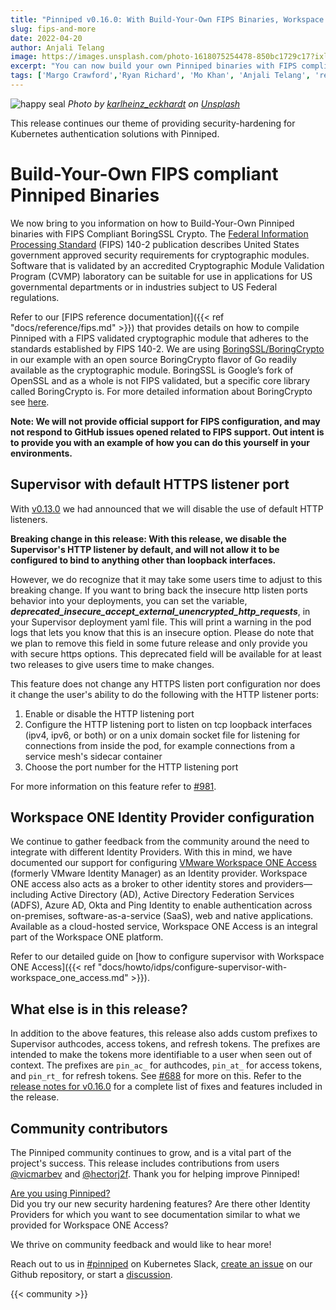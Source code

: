 ```yaml
---
title: "Pinniped v0.16.0: With Build-Your-Own FIPS Binaries, Workspace ONE IDP configuration, and Supervisor HTTP listener changes"
slug: fips-and-more
date: 2022-04-20
author: Anjali Telang
image: https://images.unsplash.com/photo-1618075254478-850bc1729c17?ixlib=rb-1.2.1&ixid=MnwxMjA3fDB8MHxwaG90by1wYWdlfHx8fGVufDB8fHx8&auto=format&fit=crop&w=2274&q=80
excerpt: "You can now build your own Pinniped binaries with FIPS compliant BoringCrypto, HTTPS will be the default for our public facing Supervisor listener ports, and we provide you with documentation to configure Workspace ONE Access as an OIDC Identity Provider"
tags: ['Margo Crawford','Ryan Richard', 'Mo Khan', 'Anjali Telang', 'release']
---
```


![happy seal](https://images.unsplash.com/photo-1618075254478-850bc1729c17?ixlib=rb-1.2.1&ixid=MnwxMjA3fDB8MHxwaG90by1wYWdlfHx8fGVufDB8fHx8&auto=format&fit=crop&w=2274&q=80)
*Photo by [karlheinz_eckhardt](https://unsplash.com/@karlheinz_eckhardt) on [Unsplash](https://unsplash.com/s/photos/seal)*

This release continues our theme of providing security-hardening for Kubernetes authentication solutions with Pinniped.  

# Build-Your-Own FIPS compliant Pinniped Binaries

We now bring to you information on how to Build-Your-Own Pinniped binaries with FIPS Compliant BoringSSL Crypto. The [Federal Information Processing Standard](https://csrc.nist.gov/publications/detail/fips/140/2/final) (FIPS) 140-2 publication describes United States government approved security requirements for cryptographic modules. Software that is validated by an accredited Cryptographic Module Validation Program (CVMP) laboratory can be suitable for use in applications for US governmental departments or in industries subject to US Federal regulations.

Refer to our [FIPS reference documentation]({{< ref "docs/reference/fips.md" >}}) that provides details on how to compile Pinniped  with a FIPS validated cryptographic module that adheres to the standards established by FIPS 140-2. We are using [BoringSSL/BoringCrypto](https://github.com/golang/go/blob/dev.boringcrypto/misc/boring/README.md) in our example with an open source BoringCrypto flavor of Go readily available as the cryptographic module. BoringSSL is Google’s fork of OpenSSL and as a whole is not FIPS validated, but a specific core library called BoringCrypto is. For more detailed information about BoringCrypto see [here](https://boringssl.googlesource.com/boringssl/+/master/crypto/fipsmodule/FIPS.md).

**Note: We will not provide official support for FIPS configuration, and may not respond to GitHub issues opened related to FIPS support. Out intent is to provide you with an example of how you can do this yourself in your environments.**  

## Supervisor with default HTTPS listener port

With [v0.13.0](https://github.com/vmware-tanzu/pinniped/releases/tag/v0.13.0) we had announced that we will disable the use of default HTTP listeners.

**Breaking change in this release: With this release, we disable the Supervisor's HTTP listener by default, and will not allow it to be configured to bind to anything other than loopback interfaces.**

However, we do recognize that it may take some users time to adjust to this breaking change. If you want to bring back the insecure http listen ports behavior into your deployments, you can set the  variable, ***deprecated_insecure_accept_external_unencrypted_http_requests***, in your Supervisor deployment yaml file. This will print a warning in the pod logs that lets you know that this is an insecure option. Please do note that we plan to remove this field in some future release and only provide you with secure https options. This deprecated field will be available for at least two releases to give users time to make changes.  

This feature does not change any HTTPS listen port configuration nor does it change the user's ability to do the following with the HTTP listener ports:

1. Enable or disable the HTTP listening port
2. Configure the HTTP listening port to listen on tcp loopback interfaces (ipv4, ipv6, or both) or on a unix domain socket file for listening for connections from inside the pod, for example connections from a service mesh's sidecar container
3. Choose the port number for the HTTP listening port

For more information on this feature refer to [#981](https://github.com/vmware-tanzu/pinniped/issues/981).

## Workspace ONE Identity Provider configuration

We continue to gather feedback from the community around the need to integrate with different Identity Providers. With this in mind, we have documented our support for configuring [VMware Workspace ONE Access](https://www.vmware.com/products/workspace-one/access.html) (formerly VMware Identity Manager) as an Identity provider. Workspace ONE access also acts as a broker to other identity stores and providers—including Active Directory (AD), Active Directory Federation Services (ADFS), Azure AD, Okta and Ping Identity to enable authentication across on-premises, software-as-a-service (SaaS), web and native applications. Available as a cloud-hosted service, Workspace ONE Access is an integral part of the Workspace ONE platform.

Refer to our detailed guide  on [how to configure supervisor with Workspace ONE Access]({{< ref "docs/howto/idps/configure-supervisor-with-workspace_one_access.md" >}}).  

## What else is in this release?

In addition to the above features, this release also adds custom prefixes to Supervisor authcodes, access tokens, and refresh tokens. The prefixes are intended to make the tokens more identifiable to a user when seen out of context. The prefixes are `pin_ac_` for authcodes, `pin_at_` for access tokens, and `pin_rt_` for refresh tokens. See [#688](https://github.com/vmware-tanzu/pinniped/issues/688) for more on this.
Refer to the [release notes for v0.16.0](https://github.com/vmware-tanzu/pinniped/releases/tag/v0.16.0) for a complete list of fixes and features included in the release.

## Community contributors

The Pinniped community continues to grow, and is a vital part of the project's success. This release includes contributions from users [@vicmarbev](https://github.com/vicmarbev) and [@hectorj2f](https://github.com/hectorj2f). Thank you for helping improve Pinniped!

[Are you using Pinniped?](https://github.com/vmware-tanzu/pinniped/discussions/152)  
Did you try our new security hardening features?
Are there other Identity Providers for which you want to see documentation similar to what we provided for Workspace ONE Access?  

We thrive on community feedback and would like to hear more!  

Reach out to us in [#pinniped](https://go.pinniped.dev/community/slack) on Kubernetes Slack,
[create an issue](https://github.com/vmware-tanzu/pinniped/issues/new/choose) on our Github repository,
or start a [discussion](https://github.com/vmware-tanzu/pinniped/discussions).

{{< community >}}
